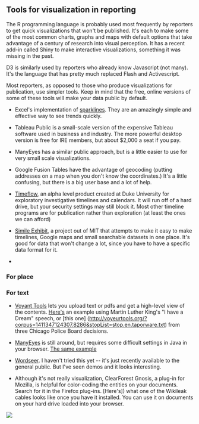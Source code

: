## Tools for visualization in reporting ##

The R programming language is probably used most frequently by reporters to get quick visualizations that won't be published. It's each to make some of the most common charts, graphs and maps with default options that take advantage of a century of research into visual perception. It has a recent add-in called Shiny to make interactive visualizations, something it was missing in the past.

D3 is similarly used by reporters who already know Javascript (not many). It's the language that has pretty much replaced Flash and Activescript.

Most reporters, as opposed to those who produce visualizations for publication, use simpler tools. Keep in mind that the free, online versions of some of these tools will make your data public by default.

* Excel's implementation of [sparklines](http://www.edwardtufte.com/bboard/q-and-a-fetch-msg?msg_id=0001OR). They are an amazingly simple and effective way to see trends quickly. 

* Tableau Public is a small-scale version of the expensive Tableau software used in business and industry. The more powerful desktop version is free for IRE members, but about $2,000 a seat if you pay. 

* ManyEyes has a similar public approach, but is a little easier to use for very small scale visualizations. 
* Google Fusion Tables have the advantage of geocoding (putting addresses on a map when you don't know the coordinates.) It's a little confusing, but there is a big user base and a lot of help. 

 

* [Timeflow](https://github.com/FlowingMedia/TimeFlow/wiki), an alpha level product created at Duke University for exploratory investigative timelines and calendars. It will run off of a hard drive, but your security  settings may still block it.
Most other timeline programs are for publication rather than exploration (at least the ones we can afford)

* [Simile Exhibit](http://www.simile-widgets.org/exhibit/), a project out of MIT that attempts to make it easy to make timelines, Google maps and small searchable datasets in one place. It's good for data that won't change a lot, since you have to have a specific data format for it.
* 

### For place ###




### For text 

* [Voyant Tools](http://voyant-tools.org/) lets you upload text or pdfs and get a high-level view of the contents. [Here's](http://voyeurtools.org/?corpus=1411344109413.2091&stopList=stop.en.taporware.txt) an example using Martin Luther King's "I have a Dream" speech, or [this one] (http://voyeurtools.org/?corpus=1411347124307.8286&stopList=stop.en.taporware.txt) from three Chicago Police Board decisions.

* [ManyEyes](http://www-958.ibm.com/software/analytics/labs/manyeyes/#create) is still around, but requires some difficult settings in Java in your browser. [The same example](http://www-958.ibm.com/software/analytics/labs/manyeyes/#vis=503352)

* [Wordseer](http://wordseer.berkeley.edu/wordseer-3-0-blog/). I haven't tried this yet -- it's just recently available to the general public. But I've seen demos and it looks interesting. 

* Although it's not really visualization, ClearForest Gnosis, a plug-in for Mozilla, is helpful for color-coding the entities on your documents. Search for it in the Firefox plug-ins. [Here's]) what one of the Wikileak cables looks like once you have it installed.   You can use it on documents on your hard drive loaded into your browser.


![](https://dl.dropboxusercontent.com/u/26514347/images/gnosis2.jpg)


